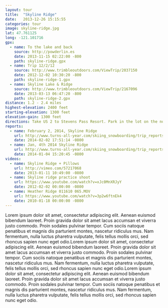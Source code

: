 ```yaml
---
layout: tour
title:  "Skyline Ridge"
date:   2013-12-26 15:15:55
categories: tour
image: skyline-ridge.jpg
lat: 47.761125
long: -121.101716
gpx:
  - name: To the lake and back
    source: http://powderlin.es
    date: 2013-11-15 02:22:00 -800
    path: skyline-ridge.gpx
  - name: Trip 12/2/12
    source: http://www.trimbleoutdoors.com/ViewTrip/2037150
    date: 2012-12-02 10:30:20 -800
    path: skyline-ridge-1.gpx
  - name: Skyline Lake & Ridge
    source: http://www.trimbleoutdoors.com/ViewTrip/2167096
    date: 2013-03-13 06:47:20 -800
    path: skyline-ridge-2.gpx
distance: 1.2 - 2.4 miles
highest-elevation: 2400 feet
starting-elevation: 1300 feet
elevation-gain: 1300 feet
directions: Take US 2 to Stevens Pass Resort. Park in the lot on the north side of the road.
reports:
  - name: February 2, 2014, Skyline Ridge
    url: http://www.turns-all-year.com/skiing_snowboarding/trip_reports/index.php?topic=30616.0
    date: 2014-02-02 17:51:14 -0800
  - name: Jan, 4th 2014 Skyline Ridge
    url: http://www.turns-all-year.com/skiing_snowboarding/trip_reports/index.php?topic=30238.0
    date: 2014-01-04 15:20:45 -0800
videos:
  - name: Skyline Ridge + Pillows
    url: http://vimeo.com/57217068
    date: 2013-01-11 10:49:00 -0800
  - name: Skyline ridge practice shoot
    url: https://www.youtube.com/watch?v=xJc0MnXRJyY
    date: 2012-02-02 00:00:00 -0800
  - name: Heather Ridge 011610 065.MOV
    url: https://www.youtube.com/watch?v=3p2w6ftnEk4
    date: 2010-01-18 00:00:00 -0800
---
```


Lorem ipsum dolor sit amet, consectetur adipiscing elit. Aenean euismod bibendum laoreet. Proin gravida dolor sit amet lacus accumsan et viverra justo commodo. Proin sodales pulvinar tempor. Cum sociis natoque penatibus et magnis dis parturient montes, nascetur ridiculus mus. Nam fermentum, nulla luctus pharetra vulputate, felis tellus mollis orci, sed rhoncus sapien nunc eget odio.Lorem ipsum dolor sit amet, consectetur adipiscing elit. Aenean euismod bibendum laoreet. Proin gravida dolor sit amet lacus accumsan et viverra justo commodo. Proin sodales pulvinar tempor. Cum sociis natoque penatibus et magnis dis parturient montes, nascetur ridiculus mus. Nam fermentum, nulla luctus pharetra vulputate, felis tellus mollis orci, sed rhoncus sapien nunc eget odio.Lorem ipsum dolor sit amet, consectetur adipiscing elit. Aenean euismod bibendum laoreet. Proin gravida dolor sit amet lacus accumsan et viverra justo commodo. Proin sodales pulvinar tempor. Cum sociis natoque penatibus et magnis dis parturient montes, nascetur ridiculus mus. Nam fermentum, nulla luctus pharetra vulputate, felis tellus mollis orci, sed rhoncus sapien nunc eget odio.